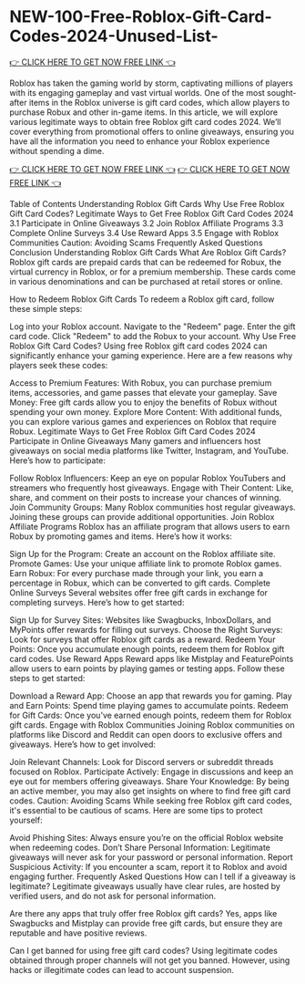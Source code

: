 # NEW-100-Free-Roblox-Gift-Card-Codes-2024-Unused-List-

[👉 CLICK HERE TO GET NOW FREE LINK 👈](https://ours.pandagift.xyz/rublux/)

Roblox has taken the gaming world by storm, captivating millions of players with its engaging gameplay and vast virtual worlds. One of the most sought-after items in the Roblox universe is gift card codes, which allow players to purchase Robux and other in-game items. In this article, we will explore various legitimate ways to obtain free Roblox gift card codes 2024. We’ll cover everything from promotional offers to online giveaways, ensuring you have all the information you need to enhance your Roblox experience without spending a dime.

[👉 CLICK HERE TO GET NOW FREE LINK 👈](https://ours.pandagift.xyz/rublux/)
[👉 CLICK HERE TO GET NOW FREE LINK 👈](https://ours.pandagift.xyz/rublux/)

Table of Contents
Understanding Roblox Gift Cards
Why Use Free Roblox Gift Card Codes?
Legitimate Ways to Get Free Roblox Gift Card Codes 2024
3.1 Participate in Online Giveaways
3.2 Join Roblox Affiliate Programs
3.3 Complete Online Surveys
3.4 Use Reward Apps
3.5 Engage with Roblox Communities
Caution: Avoiding Scams
Frequently Asked Questions
Conclusion
Understanding Roblox Gift Cards
What Are Roblox Gift Cards?
Roblox gift cards are prepaid cards that can be redeemed for Robux, the virtual currency in Roblox, or for a premium membership. These cards come in various denominations and can be purchased at retail stores or online.

How to Redeem Roblox Gift Cards
To redeem a Roblox gift card, follow these simple steps:

Log into your Roblox account.
Navigate to the "Redeem" page.
Enter the gift card code.
Click "Redeem" to add the Robux to your account.
Why Use Free Roblox Gift Card Codes?
Using free Roblox gift card codes 2024 can significantly enhance your gaming experience. Here are a few reasons why players seek these codes:

Access to Premium Features: With Robux, you can purchase premium items, accessories, and game passes that elevate your gameplay.
Save Money: Free gift cards allow you to enjoy the benefits of Robux without spending your own money.
Explore More Content: With additional funds, you can explore various games and experiences on Roblox that require Robux.
Legitimate Ways to Get Free Roblox Gift Card Codes 2024
Participate in Online Giveaways
Many gamers and influencers host giveaways on social media platforms like Twitter, Instagram, and YouTube. Here’s how to participate:

Follow Roblox Influencers: Keep an eye on popular Roblox YouTubers and streamers who frequently host giveaways.
Engage with Their Content: Like, share, and comment on their posts to increase your chances of winning.
Join Community Groups: Many Roblox communities host regular giveaways. Joining these groups can provide additional opportunities.
Join Roblox Affiliate Programs
Roblox has an affiliate program that allows users to earn Robux by promoting games and items. Here’s how it works:

Sign Up for the Program: Create an account on the Roblox affiliate site.
Promote Games: Use your unique affiliate link to promote Roblox games.
Earn Robux: For every purchase made through your link, you earn a percentage in Robux, which can be converted to gift cards.
Complete Online Surveys
Several websites offer free gift cards in exchange for completing surveys. Here’s how to get started:

Sign Up for Survey Sites: Websites like Swagbucks, InboxDollars, and MyPoints offer rewards for filling out surveys.
Choose the Right Surveys: Look for surveys that offer Roblox gift cards as a reward.
Redeem Your Points: Once you accumulate enough points, redeem them for Roblox gift card codes.
Use Reward Apps
Reward apps like Mistplay and FeaturePoints allow users to earn points by playing games or testing apps. Follow these steps to get started:

Download a Reward App: Choose an app that rewards you for gaming.
Play and Earn Points: Spend time playing games to accumulate points.
Redeem for Gift Cards: Once you’ve earned enough points, redeem them for Roblox gift cards.
Engage with Roblox Communities
Joining Roblox communities on platforms like Discord and Reddit can open doors to exclusive offers and giveaways. Here’s how to get involved:

Join Relevant Channels: Look for Discord servers or subreddit threads focused on Roblox.
Participate Actively: Engage in discussions and keep an eye out for members offering giveaways.
Share Your Knowledge: By being an active member, you may also get insights on where to find free gift card codes.
Caution: Avoiding Scams
While seeking free Roblox gift card codes, it's essential to be cautious of scams. Here are some tips to protect yourself:

Avoid Phishing Sites: Always ensure you’re on the official Roblox website when redeeming codes.
Don’t Share Personal Information: Legitimate giveaways will never ask for your password or personal information.
Report Suspicious Activity: If you encounter a scam, report it to Roblox and avoid engaging further.
Frequently Asked Questions
How can I tell if a giveaway is legitimate?
Legitimate giveaways usually have clear rules, are hosted by verified users, and do not ask for personal information.

Are there any apps that truly offer free Roblox gift cards?
Yes, apps like Swagbucks and Mistplay can provide free gift cards, but ensure they are reputable and have positive reviews.

Can I get banned for using free gift card codes?
Using legitimate codes obtained through proper channels will not get you banned. However, using hacks or illegitimate codes can lead to account suspension.
